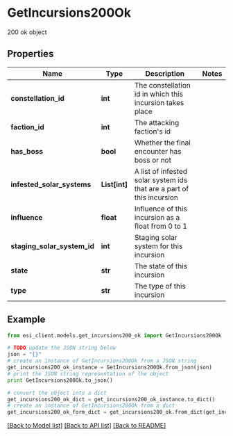 # GetIncursions200Ok

200 ok object

## Properties

Name | Type | Description | Notes
------------ | ------------- | ------------- | -------------
**constellation_id** | **int** | The constellation id in which this incursion takes place | 
**faction_id** | **int** | The attacking faction&#39;s id | 
**has_boss** | **bool** | Whether the final encounter has boss or not | 
**infested_solar_systems** | **List[int]** | A list of infested solar system ids that are a part of this incursion | 
**influence** | **float** | Influence of this incursion as a float from 0 to 1 | 
**staging_solar_system_id** | **int** | Staging solar system for this incursion | 
**state** | **str** | The state of this incursion | 
**type** | **str** | The type of this incursion | 

## Example

```python
from esi_client.models.get_incursions200_ok import GetIncursions200Ok

# TODO update the JSON string below
json = "{}"
# create an instance of GetIncursions200Ok from a JSON string
get_incursions200_ok_instance = GetIncursions200Ok.from_json(json)
# print the JSON string representation of the object
print GetIncursions200Ok.to_json()

# convert the object into a dict
get_incursions200_ok_dict = get_incursions200_ok_instance.to_dict()
# create an instance of GetIncursions200Ok from a dict
get_incursions200_ok_form_dict = get_incursions200_ok.from_dict(get_incursions200_ok_dict)
```
[[Back to Model list]](../README.md#documentation-for-models) [[Back to API list]](../README.md#documentation-for-api-endpoints) [[Back to README]](../README.md)


